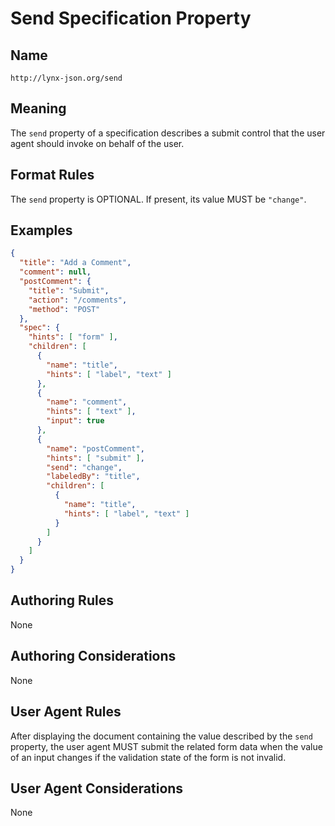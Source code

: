 # Send Specification Property

## Name

`http://lynx-json.org/send`

## Meaning

The `send` property of a specification describes a submit control that the user agent should invoke on behalf of the user.

## Format Rules

The `send` property is OPTIONAL. If present, its value MUST be `"change"`.

## Examples

```json
{
  "title": "Add a Comment",
  "comment": null,
  "postComment": {
    "title": "Submit",
    "action": "/comments",
    "method": "POST"
  },
  "spec": {
    "hints": [ "form" ],
    "children": [
      {
        "name": "title",
        "hints": [ "label", "text" ]
      },
      {
        "name": "comment",
        "hints": [ "text" ],
        "input": true
      },
      {
        "name": "postComment",
        "hints": [ "submit" ],
        "send": "change",
        "labeledBy": "title",
        "children": [
          {
            "name": "title",
            "hints": [ "label", "text" ]
          }
        ]
      }
    ]
  }
}
```

## Authoring Rules

None

## Authoring Considerations

None

## User Agent Rules

After displaying the document containing the value described by the `send` property, the user agent MUST submit the related form data when the value of an input changes if the validation state of the form is not invalid.

## User Agent Considerations

None
